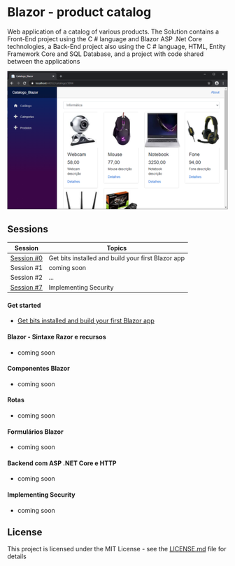 # Blazor - product catalog

Web application of a catalog of various products. The Solution contains a Front-End project using the C # language and Blazor ASP .Net Core technologies, a Back-End project also using the C # language, HTML, Entity Framework Core and SQL Database, and a project with code shared between the applications

![Blazing Pizza](docs/img/00-blazor-catalogo.png)

## Sessions

| Session | Topics |
| ----- | ---- |
| [Session #0](/docs/00-get-started.md) | Get bits installed and build your first Blazor app |
| Session #1 | coming soon |
| Session #2 | ... |
| [Session #7](/docs/implementing-security.md) | Implementing Security

#### Get started
* [Get bits installed and build your first Blazor app](/docs/00-get-started.md)
#### Blazor - Sintaxe Razor e recursos
* coming soon
#### Componentes Blazor
* coming soon
#### Rotas
* coming soon
#### Formulários Blazor
* coming soon
#### Backend com ASP .NET Core e HTTP
* coming soon
#### Implementing Security
* coming soon


## License

This project is licensed under the MIT License - see the [LICENSE.md](LICENSE.md) file for details
